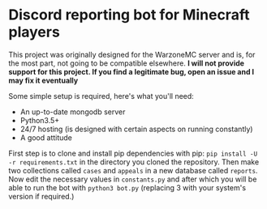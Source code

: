 # Discord reporting bot for Minecraft players
This project was originally designed for the WarzoneMC server and is, for the most part, not going to be compatible elsewhere. **I will not provide support for this project. If you find a legitimate bug, open an issue and I __may__ fix it eventually**

Some simple setup is required, here's what you'll need:
* An up-to-date mongodb server
* Python3.5+
* 24/7 hosting (is designed with certain aspects on running constantly)
* A good attitude


First step is to clone and install pip dependencies with pip: `pip install -U -r requirements.txt` in the directory you cloned the repository. Then make two collections called `cases` and `appeals` in a new database called `reports`. Now edit the necessary values in `constants.py` and after which you will be able to run the bot with `python3 bot.py` (replacing 3 with your system's version if required.)
